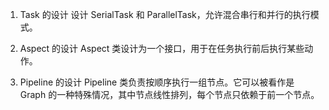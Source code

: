 1. Task 的设计
设计 SerialTask 和 ParallelTask，允许混合串行和并行的执行模式。

2. Aspect 的设计
Aspect 类设计为一个接口，用于在任务执行前后执行某些动作。

3. Pipeline 的设计
Pipeline 类负责按顺序执行一组节点。它可以被看作是 Graph 的一种特殊情况，其中节点线性排列，每个节点只依赖于前一个节点。